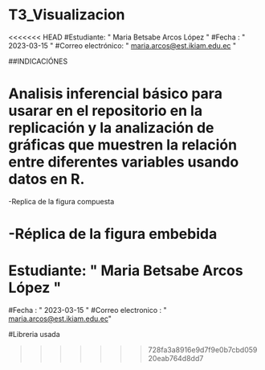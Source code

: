 # T3_Visualizacion

<<<<<<< HEAD
#Estudiante: " Maria Betsabe Arcos López " 
#Fecha : " 2023-03-15 " 
#Correo electrónico: " maria.arcos@est.ikiam.edu.ec "


##INDICACIÓNES 

# Analisis inferencial básico para usarar en el repositorio en la replicación y la analización de gráficas que muestren la relación entre diferentes variables usando datos en R.

-Replica de la figura compuesta

-Réplica de la figura embebida
=======
# Estudiante: " Maria Betsabe Arcos López "
#Fecha : " 2023-03-15 "
#Correo electronico : " maria.arcos@est.ikiam.edu.ec"

#Libreria  usada
>>>>>>> 728fa3a8916e9d7f9e0b7cbd05920eab764d8dd7
